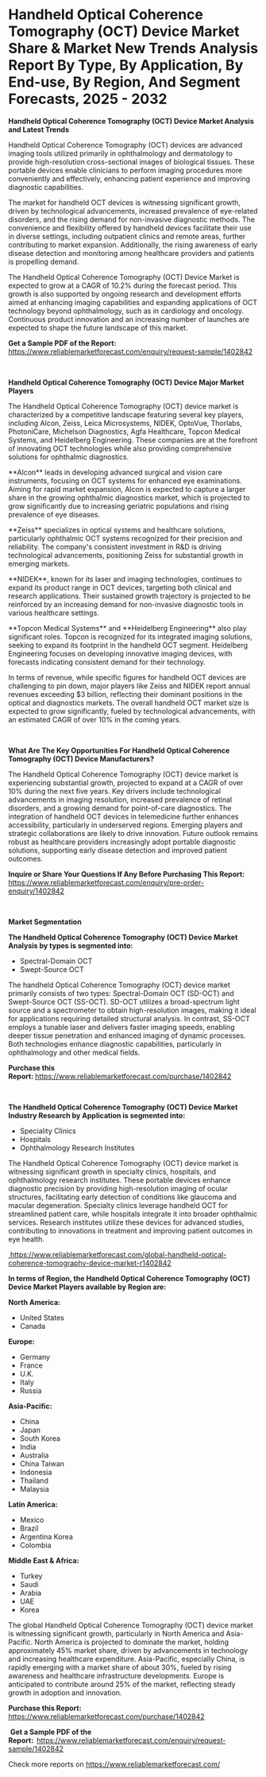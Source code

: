 <p><h1>Handheld Optical Coherence Tomography (OCT) Device Market Share & Market New Trends Analysis Report By Type, By Application, By End-use, By Region, And Segment Forecasts, 2025 - 2032</h1></p><p><strong>Handheld Optical Coherence Tomography (OCT) Device Market Analysis and Latest Trends</strong></p>
<p><p>Handheld Optical Coherence Tomography (OCT) devices are advanced imaging tools utilized primarily in ophthalmology and dermatology to provide high-resolution cross-sectional images of biological tissues. These portable devices enable clinicians to perform imaging procedures more conveniently and effectively, enhancing patient experience and improving diagnostic capabilities.</p><p>The market for handheld OCT devices is witnessing significant growth, driven by technological advancements, increased prevalence of eye-related disorders, and the rising demand for non-invasive diagnostic methods. The convenience and flexibility offered by handheld devices facilitate their use in diverse settings, including outpatient clinics and remote areas, further contributing to market expansion. Additionally, the rising awareness of early disease detection and monitoring among healthcare providers and patients is propelling demand.</p><p>The Handheld Optical Coherence Tomography (OCT) Device Market is expected to grow at a CAGR of 10.2% during the forecast period. This growth is also supported by ongoing research and development efforts aimed at enhancing imaging capabilities and expanding applications of OCT technology beyond ophthalmology, such as in cardiology and oncology. Continuous product innovation and an increasing number of launches are expected to shape the future landscape of this market.</p></p>
<p><strong>Get a Sample PDF of the Report:&nbsp;</strong> <a href="https://www.reliablemarketforecast.com/enquiry/request-sample/1402842?utm_campaign=3310&utm_medium=2&utm_source=Github&utm_content=ia&utm_term=28032025&utm_id=handheld-optical-coherence-tomography-oct-device">https://www.reliablemarketforecast.com/enquiry/request-sample/1402842</a></p>
<p>&nbsp;</p>
<p><strong>Handheld Optical Coherence Tomography (OCT) Device Major Market Players</strong></p>
<p><p>The Handheld Optical Coherence Tomography (OCT) device market is characterized by a competitive landscape featuring several key players, including Alcon, Zeiss, Leica Microsystems, NIDEK, OptoVue, Thorlabs, PhotoniCare, Michelson Diagnostics, Agfa Healthcare, Topcon Medical Systems, and Heidelberg Engineering. These companies are at the forefront of innovating OCT technologies while also providing comprehensive solutions for ophthalmic diagnostics.</p><p>**Alcon** leads in developing advanced surgical and vision care instruments, focusing on OCT systems for enhanced eye examinations. Aiming for rapid market expansion, Alcon is expected to capture a larger share in the growing ophthalmic diagnostics market, which is projected to grow significantly due to increasing geriatric populations and rising prevalence of eye diseases.</p><p>**Zeiss** specializes in optical systems and healthcare solutions, particularly ophthalmic OCT systems recognized for their precision and reliability. The company's consistent investment in R&D is driving technological advancements, positioning Zeiss for substantial growth in emerging markets.</p><p>**NIDEK**, known for its laser and imaging technologies, continues to expand its product range in OCT devices, targeting both clinical and research applications. Their sustained growth trajectory is projected to be reinforced by an increasing demand for non-invasive diagnostic tools in various healthcare settings.</p><p>**Topcon Medical Systems** and **Heidelberg Engineering** also play significant roles. Topcon is recognized for its integrated imaging solutions, seeking to expand its footprint in the handheld OCT segment. Heidelberg Engineering focuses on developing innovative imaging devices, with forecasts indicating consistent demand for their technology.</p><p>In terms of revenue, while specific figures for handheld OCT devices are challenging to pin down, major players like Zeiss and NIDEK report annual revenues exceeding $3 billion, reflecting their dominant positions in the optical and diagnostics markets. The overall handheld OCT market size is expected to grow significantly, fueled by technological advancements, with an estimated CAGR of over 10% in the coming years.</p></p>
<p>&nbsp;</p>
<p><strong>What Are The Key Opportunities For Handheld Optical Coherence Tomography (OCT) Device Manufacturers?</strong></p>
<p><p>The Handheld Optical Coherence Tomography (OCT) device market is experiencing substantial growth, projected to expand at a CAGR of over 10% during the next five years. Key drivers include technological advancements in imaging resolution, increased prevalence of retinal disorders, and a growing demand for point-of-care diagnostics. The integration of handheld OCT devices in telemedicine further enhances accessibility, particularly in underserved regions. Emerging players and strategic collaborations are likely to drive innovation. Future outlook remains robust as healthcare providers increasingly adopt portable diagnostic solutions, supporting early disease detection and improved patient outcomes.</p></p>
<p><strong>Inquire or Share Your Questions If Any Before Purchasing This Report:</strong> <a href="https://www.reliablemarketforecast.com/enquiry/pre-order-enquiry/1402842?utm_campaign=3310&utm_medium=2&utm_source=Github&utm_content=ia&utm_term=28032025&utm_id=handheld-optical-coherence-tomography-oct-device">https://www.reliablemarketforecast.com/enquiry/pre-order-enquiry/1402842</a></p>
<p>&nbsp;</p>
<p><strong>Market Segmentation</strong></p>
<p><strong>The Handheld Optical Coherence Tomography (OCT) Device Market Analysis by types is segmented into:</strong></p>
<p><ul><li>Spectral-Domain OCT</li><li>Swept-Source OCT</li></ul></p>
<p><p>The handheld Optical Coherence Tomography (OCT) device market primarily consists of two types: Spectral-Domain OCT (SD-OCT) and Swept-Source OCT (SS-OCT). SD-OCT utilizes a broad-spectrum light source and a spectrometer to obtain high-resolution images, making it ideal for applications requiring detailed structural analysis. In contrast, SS-OCT employs a tunable laser and delivers faster imaging speeds, enabling deeper tissue penetration and enhanced imaging of dynamic processes. Both technologies enhance diagnostic capabilities, particularly in ophthalmology and other medical fields.</p></p>
<p><strong>Purchase this Report:&nbsp;</strong><a href="https://www.reliablemarketforecast.com/purchase/1402842?utm_campaign=3310&utm_medium=2&utm_source=Github&utm_content=ia&utm_term=28032025&utm_id=handheld-optical-coherence-tomography-oct-device">https://www.reliablemarketforecast.com/purchase/1402842</a></p>
<p>&nbsp;</p>
<p><strong>The Handheld Optical Coherence Tomography (OCT) Device Market Industry Research by Application is segmented into:</strong></p>
<p><ul><li>Speciality Clinics</li><li>Hospitals</li><li>Ophthalmology Research Institutes</li></ul></p>
<p><p>The Handheld Optical Coherence Tomography (OCT) device market is witnessing significant growth in specialty clinics, hospitals, and ophthalmology research institutes. These portable devices enhance diagnostic precision by providing high-resolution imaging of ocular structures, facilitating early detection of conditions like glaucoma and macular degeneration. Specialty clinics leverage handheld OCT for streamlined patient care, while hospitals integrate it into broader ophthalmic services. Research institutes utilize these devices for advanced studies, contributing to innovations in treatment and improving patient outcomes in eye health.</p></p>
<p><a href="https://www.reliablemarketforecast.com/global-handheld-optical-coherence-tomography-device-market-r1402842?utm_campaign=3310&utm_medium=2&utm_source=Github&utm_content=ia&utm_term=28032025&utm_id=handheld-optical-coherence-tomography-oct-device">&nbsp;https://www.reliablemarketforecast.com/global-handheld-optical-coherence-tomography-device-market-r1402842</a></p>
<p><strong>In terms of Region, the Handheld Optical Coherence Tomography (OCT) Device Market Players available by Region are:</strong></p>
<p>
    <p> <strong> North America: </strong>
        <ul>
            <li>United States</li>
            <li>Canada</li>
        </ul>
        </p> 
    <p> <strong> Europe: </strong>
        <ul>
            <li>Germany</li>
            <li>France</li>
            <li>U.K.</li>
            <li>Italy</li>
            <li>Russia</li>
        </ul>
        </p> 
    <p> <strong> Asia-Pacific: </strong>
        <ul>
            <li>China</li>
            <li>Japan</li>
            <li>South Korea</li>
            <li>India</li>
            <li>Australia</li>
            <li>China Taiwan</li>
            <li>Indonesia</li>
            <li>Thailand</li>
            <li>Malaysia</li>
        </ul>
        </p> 
    <p> <strong> Latin America: </strong>
        <ul>
            <li>Mexico</li>
            <li>Brazil</li>
            <li>Argentina Korea</li>
            <li>Colombia</li>
        </ul>
        </p> 
    <p> <strong> Middle East & Africa: </strong>
        <ul>
            <li>Turkey</li>
            <li>Saudi</li>
            <li>Arabia</li>
            <li>UAE</li>
            <li>Korea</li>
        </ul>
    </p>
    </p>
<p><p>The global Handheld Optical Coherence Tomography (OCT) device market is witnessing significant growth, particularly in North America and Asia-Pacific. North America is projected to dominate the market, holding approximately 45% market share, driven by advancements in technology and increasing healthcare expenditure. Asia-Pacific, especially China, is rapidly emerging with a market share of about 30%, fueled by rising awareness and healthcare infrastructure developments. Europe is anticipated to contribute around 25% of the market, reflecting steady growth in adoption and innovation.</p></p>
<p><strong>Purchase this Report: </strong><a href="https://www.reliablemarketforecast.com/purchase/1402842?utm_campaign=3310&utm_medium=2&utm_source=Github&utm_content=ia&utm_term=28032025&utm_id=handheld-optical-coherence-tomography-oct-device">https://www.reliablemarketforecast.com/purchase/1402842</a></p>
<p>&nbsp;<strong>Get a Sample PDF of the Report:&nbsp;&nbsp;</strong><a href="https://www.reliablemarketforecast.com/enquiry/request-sample/1402842?utm_campaign=3310&utm_medium=2&utm_source=Github&utm_content=ia&utm_term=28032025&utm_id=handheld-optical-coherence-tomography-oct-device">https://www.reliablemarketforecast.com/enquiry/request-sample/1402842</a></p>
<p><strong></strong></p>
<p>Check more reports on <a href="https://www.reliablemarketforecast.com/?utm_campaign=3310&utm_medium=2&utm_source=Github&utm_content=ia&utm_term=28032025&utm_id=handheld-optical-coherence-tomography-oct-device">https://www.reliablemarketforecast.com/</a></p>
